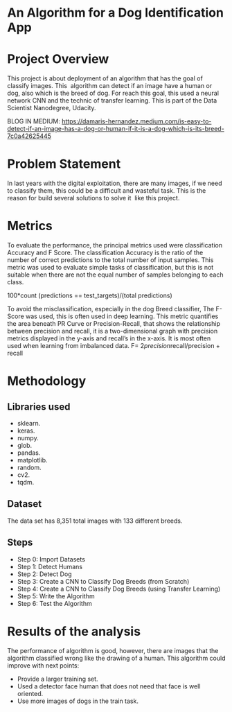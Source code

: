 # An Algorithm for a Dog Identification App

# Project Overview

This project is about deployment of an algorithm that has the goal of classify images. This  algorithm can detect if an image have a human or dog, also which is the breed of dog. For reach this goal, this used a neural network CNN and the technic of transfer learning. This is part of the Data Scientist Nanodegree, Udacity. 

BLOG IN MEDIUM: https://damaris-hernandez.medium.com/is-easy-to-detect-if-an-image-has-a-dog-or-human-if-it-is-a-dog-which-is-its-breed-7c0a42625445

# Problem Statement

In last years with the digital exploitation, there are many images, if we need to classify them, this could be a difficult and wasteful task. This is the reason for build several solutions to solve it  like this project.

# Metrics

To evaluate the performance, the principal metrics used were classification Accuracy and F Score. The classification Accuracy is the ratio of the number of correct predictions to the total number of input samples. This metric was used to evaluate simple tasks of classification, but this is not suitable when there are not the equal number of samples belonging to each class.

100*count (predictions == test_targets)/(total predictions)

To avoid the misclassification, especially in the dog Breed classifier, The F-Score was used, this is often used in deep learning. This metric quantifies the area beneath PR Curve or Precision-Recall, that shows the relationship between precision and recall, it is a two-dimensional graph with precision metrics displayed in the y-axis and recall’s in the x-axis. It is most often used when learning from imbalanced data.
F= 2*precision*recall/precision + recall

# Methodology

## Libraries used

- sklearn.
- keras.
- numpy.
- glob.
- pandas.
- matplotlib.
- random.
- cv2.
- tqdm.

## Dataset

The data set has 8,351 total images with 133 different breeds. 

## Steps

- Step 0: Import Datasets
- Step 1: Detect Humans
- Step 2: Detect Dog
- Step 3: Create a CNN to Classify Dog Breeds (from Scratch)
- Step 4: Create a CNN to Classify Dog Breeds (using Transfer Learning)
- Step 5: Write the Algorithm
- Step 6: Test the Algorithm

# Results of the analysis

The performance of algorithm is good, however, there are images that the algorithm classified wrong like the drawing of a human. This algorithm could improve with next points:

- Provide a larger training set. 
- Used a detector face human that does not need that face is well oriented. 
- Use more images of dogs in the train task.

